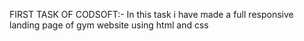 FIRST TASK OF CODSOFT:-
In this task i have made a full responsive landing page of gym website 
using html and css

